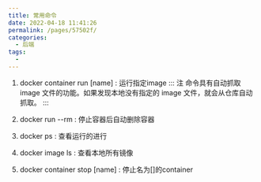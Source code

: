 ```yaml
---
title: 常用命令
date: 2022-04-18 11:41:26
permalink: /pages/57502f/
categories:
  - 后端
tags:
  - 
---
```


1. docker container run [name] : 运行指定image
::: 注
命令具有自动抓取 image 文件的功能。如果发现本地没有指定的 image 文件，就会从仓库自动抓取。
:::

2. docker run --rm : 停止容器后自动删除容器

3. docker ps : 查看运行的进行

4. docker image ls : 查看本地所有镜像

5. docker container stop [name] : 停止名为[]的container


